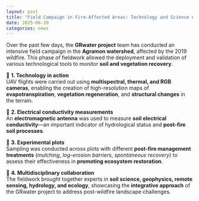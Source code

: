```yaml
---
layout: post
title: "Field Campaign in Fire-Affected Areas: Technology and Science on the Ground"
date: 2025-06-20
categories: news
---
```

Over the past few days, the **GRwater project** team has conducted an intensive field campaign in the **Agramon watershed**, affected by the 2019 wildfire. This phase of fieldwork allowed the deployment and validation of various technological tools to monitor **soil and vegetation recovery**.

📸 **1. Technology in action**  
UAV flights were carried out using **multispectral, thermal, and RGB cameras**, enabling the creation of high-resolution maps of **evapotranspiration**, **vegetation regeneration**, and **structural changes** in the terrain.

📸 **2. Electrical conductivity measurements**  
An **electromagnetic antenna** was used to measure **soil electrical conductivity**—an important indicator of hydrological status and **post-fire soil processes**.

📸 **3. Experimental plots**  
Sampling was conducted across plots with different **post-fire management treatments** (*mulching*, *log-erosion barriers*, *spontaneous recovery*) to assess their effectiveness in **promoting ecosystem restoration**.

📸 **4. Multidisciplinary collaboration**  
The fieldwork brought together experts in **soil science, geophysics, remote sensing, hydrology, and ecology**, showcasing the **integrative approach** of the GRwater project to address post-wildfire landscape challenges.
